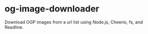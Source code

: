 # og-image-downloader
Download OGP images from a url list using Node.js, Cheerio, fs, and Readline.
